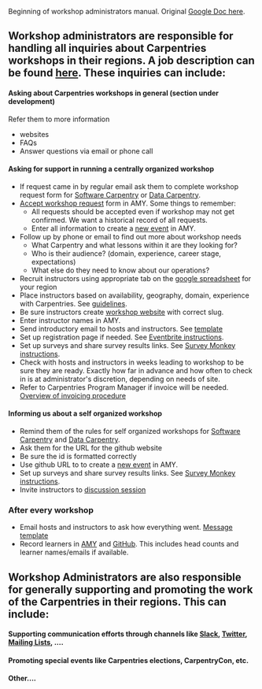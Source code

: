 Beginning of workshop administrators manual.  Original [Google Doc here](https://docs.google.com/document/d/1TY_AeJFzAe2UCNFTOu9hK3jfOqq3mD-x1RAYCkohDtQ/edit).

## Workshop administrators are responsible for handling all inquiries about Carpentries workshops in their regions. A job description can be found [here](#). These inquiries can include:

#### Asking about Carpentries workshops in general (section under development)
Refer them to more information
* websites
* FAQs
* Answer questions via email or phone call

#### Asking for support in running a centrally organized workshop
* If request came in by regular email ask them to complete workshop request form for [Software Carpentry](https://software-carpentry.org/workshops/request/) or [Data Carpentry](http://www.datacarpentry.org/workshops-host/). 
* [Accept workshop request](https://amy.software-carpentry.org/workshops/requests/) form in AMY.  Some things to remember:
    * All requests should be accepted even if workshop may not get confirmed.  We want a historical record of all requests.
    * Enter all information to create a [new event](#) in AMY.
* Follow up by phone or email to find out more about workshop needs
    * What Carpentry and what lessons within it are they looking for?
    * Who is their audience? (domain, experience, career stage, expectations)
    * What else do they need to know about our operations?
* Recruit instructors using appropriate tab on the [google spreadsheet](https://docs.google.com/spreadsheets/d/1gYmN7zn1dcrQTFGunsCq6Pqj82Hs2csoCL9hjt0o3uo/edit#gid=0) for your region
* Place instructors based on availability, geography, domain, experience with Carpentries. See [guidelines](#).
* Be sure instructors create [workshop website](#) with correct slug.
* Enter instructor names in AMY.
* Send introductory email to hosts and instructors.  See [template](#)
* Set up registration page if needed.  See [Eventbrite instructions](https://docs.google.com/document/d/1oFjTGpbg-ZEvkFZZ_DbpvRwLLrpsY-aWRiNpbwBGomk/edit).
* Set up surveys and share survey results links.  See [Survey Monkey instructions](https://docs.google.com/document/d/1K3X6lZqhJuRdc7sOj7InT7eNUTIUhGkgY3gvJJIHvrI/).
* Check with hosts and instructors in weeks leading to workshop to be sure they are ready. Exactly how far in advance and how often to check in is at administrator's discretion, depending on needs of site.
* Refer to Carpentries Program Manager if invoice will be needed. [Overview of invoicing procedure](#)

#### Informing us about a self organized workshop
* Remind them of the rules for self organized workshops for [Software Carpentry](https://software-carpentry.org/workshops/request/) and [Data Carpentry](http://www.datacarpentry.org/self-organized-workshops/).
* Ask them for the URL for the github website 
* Be sure the id is formatted correctly
* Use github URL to to create a [new event](#) in AMY.
* Set up surveys and share survey results links.  See [Survey Monkey instructions](https://docs.google.com/document/d/1K3X6lZqhJuRdc7sOj7InT7eNUTIUhGkgY3gvJJIHvrI/).
* Invite instructors to [discussion session](#)


### After every workshop
* Email hosts and instructors to ask how everything went. [Message template](#)
* Record learners in [AMY](#) and [GitHub](#).  This includes head counts and learner names/emails if available.

## Workshop Administrators are also responsible for generally supporting and promoting the work of the Carpentries in their regions.  This can include:

#### Supporting communication efforts through channels like [Slack](https://swcarpentry.slack.com/), [Twitter](#), [Mailing Lists](#), ....
#### Promoting special events like Carpentries elections, CarpentryCon, etc.
#### Other....











